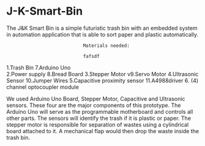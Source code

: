 # J-K-Smart-Bin
The J&amp;K Smart Bin is a simple futuristic trash bin with an embedded system in automation application that is able to sort paper and plastic automatically.


                                Materials needed:
                                
                                fafsdf

  1.Trash Bin                                             7.Arduino Uno                                                   
  2.Power supply                                          8.Bread Board
  3.Stepper Motor                                        v9.Servo Motor
  4.Ultrasonic Sensor                                    10.Jumper Wires
  5.Capacitive proximity sensor                          11.A4988driver
  6. (4) channel optocoupler module

 We used Arduino Uno Board, Stepper Motor, Capacitive and Ultrasonic sensors. These four are the major components of this prototype. The Arduino Uno will serve as the programmable motherboard and controls all other parts. The sensors will identify the trash if it is plastic or paper. The stepper motor is responsible for separation of wastes using a cylindrical board attached to it. A mechanical flap would then drop the waste inside the trash bin.

